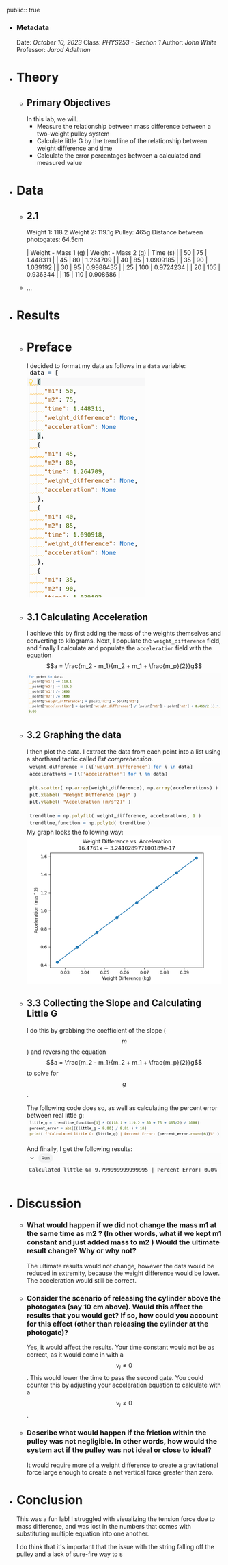public:: true

- ### Metadata
  Date: *October 10, 2023*
  Class: *PHYS253 - Section 1*
  Author: *John White*
  Professor: *Jarod Adelman*
- # Theory
	- ## Primary Objectives
	  In this lab, we will...
	  * Measure the relationship between mass difference between a two-weight pulley system
	  * Calculate little G by the trendline of the relationship between weight difference and time
	  * Calculate the error percentages between a calculated and measured value
- # Data
	- ## 2.1
	  Weight 1: 118.2
	  Weight 2: 119.1g
	  Pulley: 465g
	  Distance between photogates: 64.5cm
	  
	  | Weight - Mass 1 (g) | Weight - Mass 2 (g) | Time (s) |
	  | 50 | 75 | 1.448311 |
	  | 45 | 80 | 1.264709 |
	  | 40 | 85 | 1.0909185 |
	  | 35 | 90 | 1.039192 |
	  | 30 | 95 | 0.9988435 |
	  | 25 | 100 | 0.9724234 |
	  | 20 | 105 | 0.936344 |
	  | 15 | 110 | 0.908686 |
	- ...
- # Results
	- # Preface
	  I decided to format my data as follows in a ``data`` variable:
	  ![image.png](../assets/image_1697658510310_0.png)
	- ## 3.1 Calculating Acceleration
	  I achieve this by first adding the mass of the weights themselves and converting to kilograms. Next, I populate the ``weight_difference`` field, and finally I calculate and populate the ``acceleration`` field with the equation $$a = \frac{m_2 - m_1}{m_2 + m_1 + \frac{m_p}{2}}g$$
	  ![image.png](../assets/image_1697658492894_0.png)
	- ## 3.2 Graphing the data
	  I then plot the data. I extract the data from each point into a list using a shorthand tactic called *list comprehension*.
	  ![image.png](../assets/image_1697658613875_0.png)
	  My graph looks the following way:
	  ![image.png](../assets/image_1697658748396_0.png)
	- ## 3.3 Collecting the Slope and Calculating Little G
	  I do this by grabbing the coefficient of the slope ($$m$$) and reversing the equation $$a = \frac{m_2 - m_1}{m_2 + m_1 + \frac{m_p}{2}}g$$ to solve for $$g$$.
	  
	  The following code does so, as well as calculating the percent error between real little g: ![image.png](../assets/image_1697658929517_0.png)
	  
	  And finally, I get the following results: 
	  ![image.png](../assets/image_1697658945438_0.png)
- # Discussion
	- ### What would happen if we did not change the mass m1 at the same time as m2 ? (In other words, what if we kept m1 constant and just added mass to m2 ) Would the ultimate result change? Why or why not?
	  The ultimate results would not change, however the data would be reduced in extremity, because the weight difference would be lower. The acceleration would still be correct.
	- ### Consider the scenario of releasing the cylinder above the photogates (say 10 cm above). Would this affect the results that you would get? If so, how could you account for this effect (other than releasing the cylinder at the photogate)?
	  Yes, it would affect the results. Your time constant would not be as correct, as it would come in with a $$v_i \neq 0$$. This would lower the time to pass the second gate. You could counter this by adjusting your acceleration equation to calculate with a $$v_i\neq 0$$.
	- ### Describe what would happen if the friction within the pulley was not negligible. In other words, how would the system act if the pulley was not ideal or close to ideal?
	  It would require more of a weight difference to create a gravitational force large enough to create a net vertical force greater than zero.
- # Conclusion
  This was a fun lab! I struggled with visualizing the tension force due to mass difference, and was lost in the numbers that comes with substituting multiple equation into one another. 
  
  I do think that it's important that the issue with the string falling off the pulley and a lack of sure-fire way to s
